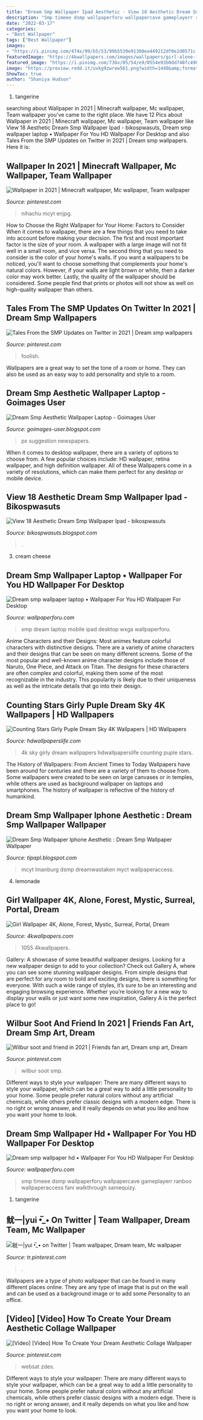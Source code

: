 ```yaml
---
title: "Dream Smp Wallpaper Ipad Aesthetic - View 18 Aesthetic Dream Smp Wallpaper Ipad"
description: "Smp timeee dsmp wallpaperforu wallpapercave gameplayerr ranboo wallpaperaccess fani walkthrough samequizy"
date: "2022-03-17"
categories:
- "Best Wallpaper"
tags: ["Best Wallpaper"]
images:
- "https://i.pinimg.com/474x/99/b5/53/99b5539e91308ea449212df0e2d0571c.jpg"
featuredImage: "https://4kwallpapers.com/images/wallpapers/girl-alone-forest-mystic-surreal-portal-dream-2880x1800-1055.jpg"
featured_image: "https://i.pinimg.com/736x/05/54/e9/0554e93b0dd748fc4967d11f0634d922.jpg"
image: "https://preview.redd.it/uvkg9zwrew561.png?width=1440&amp;format=png&amp;auto=webp&amp;s=f4ddbfec77fdbc85a3ae0f596fec74df94e7886a"
ShowToc: true
author: "Shaniya Hudson"
---
```



1. tangerine 

	

		
searching about Wallpaper in 2021 | Minecraft wallpaper, Mc wallpaper, Team wallpaper you've came to the right place. We have 12 Pics about Wallpaper in 2021 | Minecraft wallpaper, Mc wallpaper, Team wallpaper like View 18 Aesthetic Dream Smp Wallpaper Ipad - bikospwasuts, Dream smp wallpaper laptop • Wallpaper For You HD Wallpaper For Desktop and also Tales From the SMP Updates on Twitter in 2021 | Dream smp wallpapers. Here it is:
		
    
## Wallpaper In 2021 | Minecraft Wallpaper, Mc Wallpaper, Team Wallpaper

<img loading=lazy src="https://i.pinimg.com/736x/05/54/e9/0554e93b0dd748fc4967d11f0634d922.jpg" onerror="this.onerror=null;this.src='https://tse3.mm.bing.net/th?id=OIP.tLhm6YIhAeTtAXa_iuHv2wHaNL&amp;pid=15.1';" alt="Wallpaper in 2021 | Minecraft wallpaper, Mc wallpaper, Team wallpaper">

_Source: pinterest.com_

>nihachu mcyt enjpg. 

	

How to Choose the Right Wallpaper for Your Home: Factors to Consider
When it comes to wallpaper, there are a few things that you need to take into account before making your decision. The first and most important factor is the size of your room. A wallpaper with a large image will not fit well in a small room, and vice versa. 
The second thing that you need to consider is the color of your home's walls. If you want a wallpapers to be noticed, you'll want to choose something that complements your home's natural colors. However, if your walls are light brown or white, then a darker color may work better. 
Lastly, the quality of the wallpaper should be considered. Some people find that prints or photos will not show as well on high-quality wallpaper than others.

    
## Tales From The SMP Updates On Twitter In 2021 | Dream Smp Wallpapers

<img loading=lazy src="https://i.pinimg.com/736x/78/d0/d4/78d0d4ab9782d61d68010c6e803095cb.jpg" onerror="this.onerror=null;this.src='https://tse2.mm.bing.net/th?id=OIP.sfeOYk8WjfjL-n26I3yCVgHaEJ&amp;pid=15.1';" alt="Tales From the SMP Updates on Twitter in 2021 | Dream smp wallpapers">

_Source: pinterest.com_

>foolish. 

	

Wallpapers are a great way to set the tone of a room or home. They can also be used as an easy way to add personality and style to a room.

    
## Dream Smp Aesthetic Wallpaper Laptop - Goimages User

<img loading=lazy src="https://preview.redd.it/uvkg9zwrew561.png?width=1440&amp;format=png&amp;auto=webp&amp;s=f4ddbfec77fdbc85a3ae0f596fec74df94e7886a" onerror="this.onerror=null;this.src='https://tse3.mm.bing.net/th?id=OIP.x3g9TSmcTfFvdjohdsWyvAHaEo&amp;pid=15.1';" alt="Dream Smp Aesthetic Wallpaper Laptop - Goimages User">

_Source: goimages-user.blogspot.com_

>px suggestion newspapers. 

	

When it comes to desktop wallpaper, there are a variety of options to choose from. A few popular choices include: HD wallpaper, retina wallpaper, and high definition wallpaper. All of these Wallpapers come in a variety of resolutions, which can make them perfect for any desktop or mobile device. 

    
## View 18 Aesthetic Dream Smp Wallpaper Ipad - Bikospwasuts

<img loading=lazy src="https://lh3.googleusercontent.com/proxy/uTiFEur26ToF8RkNNJlcFRVhFDOhDQFiYHIQAevniy9ggv-wKdIw1gqOZjCcO39Kj4oShjMX5IJ1sAOahqU2pqJ4Vdo=w1200-h630-n-k-no-nu" onerror="this.onerror=null;this.src='https://tse1.mm.bing.net/th?id=OIP.0YVMdiRqDgcnHKJoL83jjgHaFj&amp;pid=15.1';" alt="View 18 Aesthetic Dream Smp Wallpaper Ipad - bikospwasuts">

_Source: bikospwasuts.blogspot.com_

>. 

	

3. cream cheese 

    
## Dream Smp Wallpaper Laptop • Wallpaper For You HD Wallpaper For Desktop

<img loading=lazy src="https://wallpaperforu.com/wp-content/uploads/2021/03/738651-Dream-Smp-Wallpapers11440x2560.jpg" onerror="this.onerror=null;this.src='https://tse2.mm.bing.net/th?id=OIP.MSUX099JMWk5KEP6DJOzzAHaNK&amp;pid=15.1';" alt="Dream smp wallpaper laptop • Wallpaper For You HD Wallpaper For Desktop">

_Source: wallpaperforu.com_

>smp dream laptop mobile ipad desktop wxga wallpaperforu. 

	

Anime Characters and their Designs: Most animes feature colorful characters with distinctive designs.
There are a variety of anime characters and their designs that can be seen on many different screens. Some of the most popular and well-known anime character designs include those of Naruto, One Piece, and Attack on Titan. The designs for these characters are often complex and colorful, making them some of the most recognizable in the industry. This popularity is likely due to their uniqueness as well as the intricate details that go into their design.

    
## Counting Stars Girly Puple Dream Sky 4K Wallpapers | HD Wallpapers

<img loading=lazy src="http://www.hdwallpaperslife.com/wp-content/uploads/2018/12/counting_stars_girly_puple_dream_sky_4k.jpg" onerror="this.onerror=null;this.src='https://tse2.mm.bing.net/th?id=OIP.Y9fkmbyJx0nfMUpzSwyzrAHaEK&amp;pid=15.1';" alt="Counting Stars Girly Puple Dream Sky 4K Wallpapers | HD Wallpapers">

_Source: hdwallpaperslife.com_

>4k sky girly dream wallpapers hdwallpaperslife counting puple stars. 

	

The History of Wallpapers: From Ancient Times to Today
Wallpapers have been around for centuries and there are a variety of them to choose from. Some wallpapers were created to be seen on large canvases or in temples, while others are used as background wallpaper on laptops and smartphones. The history of wallpaper is reflective of the history of humankind.

    
## Dream Smp Wallpaper Iphone Aesthetic : Dream Smp Wallpaper Wallpaper

<img loading=lazy src="https://i.pinimg.com/474x/99/b5/53/99b5539e91308ea449212df0e2d0571c.jpg" onerror="this.onerror=null;this.src='https://tse3.mm.bing.net/th?id=OIP.xe5c5WCePwozKkvSJT0iOgAAAA&amp;pid=15.1';" alt="Dream Smp Wallpaper Iphone Aesthetic : Dream Smp Wallpaper Wallpaper">

_Source: tipapl.blogspot.com_

>mcyt lmanburg dsmp dreamwastaken myct wallpaperaccess. 

	

4. lemonade 

    
## Girl Wallpaper 4K, Alone, Forest, Mystic, Surreal, Portal, Dream

<img loading=lazy src="https://4kwallpapers.com/images/wallpapers/girl-alone-forest-mystic-surreal-portal-dream-2880x1800-1055.jpg" onerror="this.onerror=null;this.src='https://tse4.mm.bing.net/th?id=OIP.a6-Ac2aLC9xiuf1FygmSAwHaEo&amp;pid=15.1';" alt="Girl Wallpaper 4K, Alone, Forest, Mystic, Surreal, Portal, Dream">

_Source: 4kwallpapers.com_

>1055 4kwallpapers. 

	

Gallery: A showcase of some beautiful wallpaper designs.
Looking for a new wallpaper design to add to your collection? Check out Gallery A, where you can see some stunning wallpaper designs. From simple designs that are perfect for any room to bold and exciting designs, there is something for everyone. With such a wide range of styles, it’s sure to be an interesting and engaging browsing experience. Whether you’re looking for a new way to display your walls or just want some new inspiration, Gallery A is the perfect place to go!





	
	
    
## Wilbur Soot And Friend In 2021 | Friends Fan Art, Dream Smp Art, Dream

<img loading=lazy src="https://i.pinimg.com/736x/57/c6/65/57c6651099e6ac883acfde00ddeb0a02.jpg" onerror="this.onerror=null;this.src='https://tse4.mm.bing.net/th?id=OIP.2cpqSwyxlf6OmjlAAj8yVwHaIT&amp;pid=15.1';" alt="Wilbur soot and friend in 2021 | Friends fan art, Dream smp art, Dream">

_Source: pinterest.com_

>wilbur soot smp. 

	

Different ways to style your wallpaper:
There are many different ways to style your wallpaper, which can be a great way to add a little personality to your home. Some people prefer natural colors without any artificial chemicals, while others prefer classic designs with a modern edge. There is no right or wrong answer, and it really depends on what you like and how you want your home to look.

    
## Dream Smp Wallpaper Hd • Wallpaper For You HD Wallpaper For Desktop

<img loading=lazy src="https://wallpaperforu.com/wp-content/uploads/2021/03/738624-Dream-Smp-Wallpapers11-768x670.jpg" onerror="this.onerror=null;this.src='https://tse1.mm.bing.net/th?id=OIP.I9lkVmKc_cvazJHFFVi6UgHaGd&amp;pid=15.1';" alt="Dream smp wallpaper hd • Wallpaper For You HD Wallpaper For Desktop">

_Source: wallpaperforu.com_

>smp timeee dsmp wallpaperforu wallpapercave gameplayerr ranboo wallpaperaccess fani walkthrough samequizy. 

	

1. tangerine 

    
## 鱿一|yui •̅_• On Twitter | Team Wallpaper, Dream Team, Mc Wallpaper

<img loading=lazy src="https://i.pinimg.com/736x/58/4e/b3/584eb37509d7ef0b80b15b1ad342c447.jpg" onerror="this.onerror=null;this.src='https://tse2.mm.bing.net/th?id=OIP.IrGhgDcg_k1n97HvmrK9VwAAAA&amp;pid=15.1';" alt="鱿一|yui •̅_• on Twitter | Team wallpaper, Dream team, Mc wallpaper">

_Source: tr.pinterest.com_

>. 

	



Wallpapers are a type of photo wallpaper that can be found in many different places online. They are any type of image that is put on the wall and can be used as a background image or to add some Personality to an office.

    
## [Video] [Video] How To Create Your Dream Aesthetic Collage Wallpaper

<img loading=lazy src="https://i.pinimg.com/736x/d5/e5/8e/d5e58e6d7fed497594bf01c4fcf50165.jpg" onerror="this.onerror=null;this.src='https://tse4.mm.bing.net/th?id=OIP.gsMz8cqan5tGht2-CqH-CgHaNK&amp;pid=15.1';" alt="[Video] [Video] How To Create Your Dream Aesthetic Collage Wallpaper">

_Source: pinterest.com_

>websat zdes. 

	

Different ways to style your wallpaper:
There are many different ways to style your wallpaper, which can be a great way to add a little personality to your home. Some people prefer natural colors without any artificial chemicals, while others prefer classic designs with a modern edge. There is no right or wrong answer, and it really depends on what you like and how you want your home to look.

